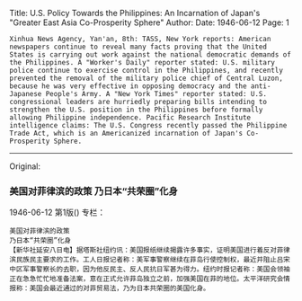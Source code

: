 Title: U.S. Policy Towards the Philippines: An Incarnation of Japan's "Greater East Asia Co-Prosperity Sphere"
Author:
Date: 1946-06-12
Page: 1

    Xinhua News Agency, Yan'an, 8th: TASS, New York reports: American newspapers continue to reveal many facts proving that the United States is carrying out work against the national democratic demands of the Philippines. A "Worker's Daily" reporter stated: U.S. military police continue to exercise control in the Philippines, and recently prevented the removal of the military police chief of Central Luzon, because he was very effective in opposing democracy and the anti-Japanese People's Army. A "New York Times" reporter stated: U.S. congressional leaders are hurriedly preparing bills intending to strengthen the U.S. position in the Philippines before formally allowing Philippine independence. Pacific Research Institute intelligence claims: The U.S. Congress recently passed the Philippine Trade Act, which is an Americanized incarnation of Japan's Co-Prosperity Sphere.



<hr /> 

Original: 


### 美国对菲律滨的政策  乃日本“共荣圈”化身

1946-06-12
第1版()
专栏：

    美国对菲律滨的政策
    乃日本“共荣圈”化身
    【新华社延安八日电】据塔斯社纽约讯：美国报纸继续揭露许多事实，证明美国进行着反对菲律滨民族民主要求的工作。工人日报记者称：美军事警察继续在菲岛行使控制权，最近并阻止吕宋中区军事警察长的去职，因为他反民主、反人民抗日军甚为得力。纽约时报记者称：美国会领袖正在急急忙忙地准备法案，意在正式允许菲岛独立之前，加强美国在菲的地位。太平洋研究会情报称：美国会最近通过的对菲贸易法，乃为日本共荣圈的美国化身。
